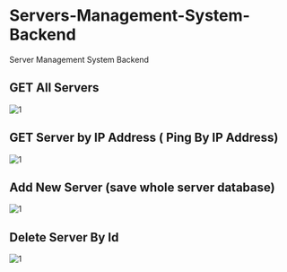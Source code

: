 # Servers-Management-System-Backend
Server Management System Backend

## GET All Servers
![1](https://user-images.githubusercontent.com/57706022/154277440-cd48325a-5413-41cc-905c-9516db5a99cc.png)

## GET Server by IP Address ( Ping By IP Address)
![1](https://user-images.githubusercontent.com/57706022/154278177-47e35371-13b7-4cfe-8720-247fedee2add.png)

## Add New Server (save whole server database)
![1](https://user-images.githubusercontent.com/57706022/154456293-2c9391ef-b3b8-41ba-ac56-a9d585502e41.png)

## Delete Server By Id
![1](https://user-images.githubusercontent.com/57706022/154457348-bf0dbd65-a4ea-4a86-8e8a-4ee4655955dc.png)




